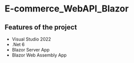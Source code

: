 # E-commerce_WebAPI_Blazor

## Features of the project

- Visual Studio 2022
- .Net 6
- Blazor Server App
- Blazor Web Assembly App
